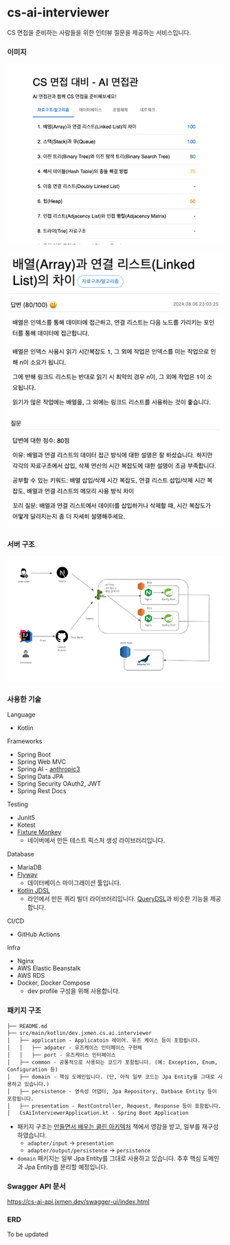 # cs-ai-interviewer

CS 면접을 준비하는 사람들을 위한 인터뷰 질문을 제공하는 서비스입니다.

### 이미지

![](.README_images/2e271b7c.png)

![](.README_images/b1f2e8f1.png)


### 서버 구조

![](.README_images/d026288c.png)

### 사용한 기술

Language
- Kotlin

Frameworks
- Spring Boot
- Spring Web MVC
- Spring AI - [anthropic3](https://docs.spring.io/spring-ai/reference/api/chat/anthropic-chat.html)
- Spring Data JPA
- Spring Security OAuth2, JWT
- Spring Rest Docs

Testing
- Junit5
- Kotest
- [Fixture Monkey](https://github.com/naver/fixture-monkey)
  - 네이버에서 만든 테스트 픽스처 생성 라이브러리입니다.

Database
- MariaDB
- [Flyway](https://flywaydb.org/)
  - 데이터베이스 마이그레이션 툴입니다.
- [Kotlin JDSL](https://github.com/line/kotlin-jdsl)
  - 라인에서 만든 쿼리 빌더 라이브러리입니다. [QueryDSL](https://github.com/querydsl/querydsl)과 비슷한 기능을 제공합니다.

CI/CD
- GitHub Actions

Infra
- Nginx
- AWS Elastic Beanstalk
- AWS RDS
- Docker, Docker Compose
  - dev profile 구성을 위해 사용합니다.

### 패키지 구조

```
├── README.md
├── src/main/kotlin/dev.jxmen.cs.ai.interviewer
│   ├── application - Applicatoin 레이어. 유즈 케이스 등이 포함됩니다.
│   │   ├── adpater - 유즈케이스 인터페이스 구현체
│   │   ├── port - 유즈케이스 인터페이스
│   ├── common - 공통적으로 사용되는 코드가 포함됩니다. (예: Exception, Enum, Configuration 등)
│   ├── domain - 핵심 도메인입니다. (단, 아직 일부 코드는 Jpa Entity를 그대로 사용하고 있습니다.)
│   ├── persistence - 영속성 어댑터, Jpa Repository, Datbase Entity 등이 포함됩니다.
│   ├── presentation - RestController, Request, Response 등이 포함됩니다.
│   CsAiInterviewerApplication.kt - Spring Boot Application
```

- 패키지 구조는 [만들면서 배우는 클린 아키텍처](https://m.yes24.com/Goods/Detail/105138479) 책에서 영감을 받고, 일부를 재구성하였습니다.
  - `adapter/input` -> `presentation`
  - `adapter/output/persistence` -> `persistence`
- `domain` 패키지는 일부 Jpa Entity를 그대로 사용하고 있습니다. 추후 핵심 도메인과 Jpa Entity를 분리할 예정입니다.

### Swagger API 문서

https://cs-ai-api.jxmen.dev/swagger-ui/index.html

### ERD

To be updated
